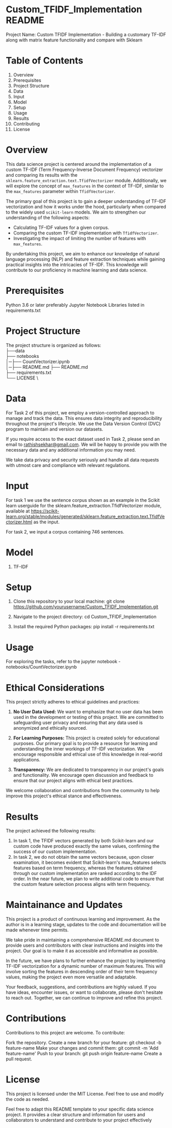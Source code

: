 # Custom_TFIDF_Implementation README

Project Name: Custom TFIDF Implementation - Building a customary TF-IDF along with matrix feature functionality and compare with Sklearn 

# Table of Contents
1. Overview
2. Prerequisites
3. Project Structure
4. Data
5. Input
6. Model
7. Setup
8. Usage
9. Results
10. Contributing
11. License

# Overview

This data science project is centered around the implementation of a custom TF-IDF (Term Frequency-Inverse Document Frequency) vectorizer and comparing its results with the `sklearn.feature_extraction.text.TfidfVectorizer` module. Additionally, we will explore the concept of `max_features` in the context of TF-IDF, similar to the `max_features` parameter within `TfidfVectorizer`.

The primary goal of this project is to gain a deeper understanding of TF-IDF vectorization and how it works under the hood, particularly when compared to the widely used `scikit-learn` models. We aim to strengthen our understanding of the following aspects:

- Calculating TF-IDF values for a given corpus.
- Comparing the custom TF-IDF implementation with `TfidfVectorizer`.
- Investigating the impact of limiting the number of features with `max_features`.

By undertaking this project, we aim to enhance our knowledge of natural language processing (NLP) and feature extraction techniques while gaining practical insights into the intricacies of TF-IDF. This knowledge will contribute to our proficiency in machine learning and data science.

# Prerequisites

Python 3.6 or later preferably
Jupyter Notebook
Libraries listed in requirements.txt

# Project Structure

The project structure is organized as follows: \
├──data \
├── notebooks \
│─├── CountVectorizer.ipynb \
│─├── README.md
├── README.md \
├── requirements.txt \
└── LICENSE \


# Data

For Task 2 of this project, we employ a version-controlled approach to manage and track the data. This ensures data integrity and reproducibility throughout the project's lifecycle. We use the Data Version Control (DVC) program to maintain and version our datasets.

If you require access to the exact dataset used in Task 2, please send an email to [rathishsekhar@gmail.com](mailto:rathishsekhar@gmail.com). We will be happy to provide you with the necessary data and any additional information you may need.

We take data privacy and security seriously and handle all data requests with utmost care and compliance with relevant regulations.


# Input
For task 1 we use the sentence corpus shown as an example in the Scikit learn userguide for the sklearn.feature_extraction.TfidfVectorizer module, available at https://scikit-learn.org/stable/modules/generated/sklearn.feature_extraction.text.TfidfVectorizer.html as the input. 

For task 2, we input a corpus containing 746 sentences. 

# Model
1. TF-IDF


# Setup

1. Clone this repository to your local machine:
git clone https://github.com/yourusername/Custom_TFIDF_Implementation.git

2. Navigate to the project directory:
cd Custom_TFIDF_Implementation

3. Install the required Python packages:
pip install -r requirements.txt

# Usage

For exploring the tasks, refer to the jupyter notebook - notebooks/CountVectorizer.ipynb

# Ethical Considerations


This project strictly adheres to ethical guidelines and practices:

1. **No User Data Used:** We want to emphasize that no user data has been used in the development or testing of this project. We are committed to safeguarding user privacy and ensuring that any data used is anonymized and ethically sourced.

2. **For Learning Purposes:** This project is created solely for educational purposes. Our primary goal is to provide a resource for learning and understanding the inner workings of TF-IDF vectorization. We encourage responsible and ethical use of this knowledge in real-world applications.

3. **Transparency:** We are dedicated to transparency in our project's goals and functionality. We encourage open discussion and feedback to ensure that our project aligns with ethical best practices.

We welcome collaboration and contributions from the community to help improve this project's ethical stance and effectiveness.

# Results

The project achieved the following results: 
1. In task 1, the TFIDF vectors generated by both Scikit-learn and our custom code have produced exactly the same values, confirming the success of our custom implementation.
2. In task 2, we do not obtain the same vectors because, upon closer examination, it becomes evident that Scikit-learn's max_features selects features based on term frequency, whereas the features obtained through our custom implementation are ranked according to the IDF order. In the near future, we plan to write additional code to ensure that the custom feature selection process aligns with term frequency.
# Maintainance and Updates

This project is a product of continuous learning and improvement. As the author is in a learning stage, updates to the code and documentation will be made whenever time permits. 

We take pride in maintaining a comprehensive README.md document to provide users and contributors with clear instructions and insights into the project. Our goal is to make it as accessible and informative as possible.

In the future, we have plans to further enhance the project by implementing TF-IDF vectorization for a dynamic number of maximum features. This will involve sorting the features in descending order of their term frequency values, making the project even more versatile and adaptable.

Your feedback, suggestions, and contributions are highly valued. If you have ideas, encounter issues, or want to collaborate, please don't hesitate to reach out. Together, we can continue to improve and refine this project.

# Contributions
Contributions to this project are welcome. To contribute:

Fork the repository.
Create a new branch for your feature: git checkout -b feature-name
Make your changes and commit them: git commit -m 'Add feature-name'
Push to your branch: git push origin feature-name
Create a pull request.

# License

This project is licensed under the MIT License. Feel free to use and modify the code as needed.

Feel free to adapt this README template to your specific data science project. It provides a clear structure and information for users and collaborators to understand and contribute to your project effectively